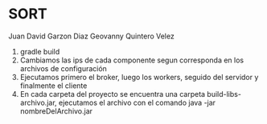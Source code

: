 # SORT
Juan David Garzon Diaz
Geovanny Quintero Velez
1. gradle build
2. Cambiamos las ips de cada componente segun corresponda en los archivos de configuración
3. Ejecutamos primero el broker, luego los workers, seguido del servidor y finalmente el cliente
4. En cada carpeta del proyecto se encuentra una carpeta build-libs-archivo.jar, ejecutamos el archivo con el comando java -jar nombreDelArchivo.jar
